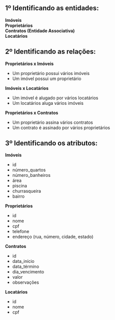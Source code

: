 <h2>1º Identificando as entidades:</h2>
<strong>Imóveis</strong><br/>
<strong>Proprietários</strong><br/>
<strong>Contratos (Entidade Associativa)</strong><br/>
<strong>Locatários</strong><br/>

<h2>2º Identificando as relações:</h2>
<strong>Proprietários x Imóveis</strong><br/>
<ul>
  <li>Um proprietário possui vários imóveis</li>
  <li>Um imóvel possui um proprietário</li>
</ul>

<strong>Imóveis x Locatários</strong>
<ul>
  <li>Um imóvel é alugado por vários locatários</li>
  <li>Um locatários aluga vários imóveis</li>
</ul>

<strong>Proprietários x Contratos</strong>
<ul>
  <li>Um proprietário assina vários contratos</li>
  <li>Um contrato é assinado por vários proprietários</li>
</ul>

<h2>3º Identificando os atributos:</h2>
<strong>Imóveis</strong>
<ul>
  <li>id</li>
  <li>número_quartos</li>
  <li>número_banheiros</li>
  <li>área</li>
  <li>piscina</li>
  <li>churrasqueira</li>
  <li>bairro</li>
</ul>

<strong>Proprietários</strong>
<ul>
     <li>id</li>
     <li>nome</li>
     <li>cpf</li>
     <li>telefone</li>
     <li>endereço (rua, número, cidade, estado)</li>
</ul>

<strong>Contratos</strong>
<ul>
     <li>id</li>
     <li>data_início</li>
     <li>data_término</li>
     <li>dia_vencimento</li>
     <li>valor</li>
     <li>observações</li>
</ul>

<strong>Locatários</strong>
<ul>
     <li>id</li>
     <li>nome</li>
     <li>cpf</li>
</ul>
